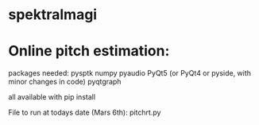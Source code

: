 # spektralmagi


# Online pitch estimation:

packages needed:
pysptk
numpy
pyaudio
PyQt5 (or PyQt4 or pyside, with minor changes in code)
pyqtgraph

all available with pip install

File to run at todays date (Mars 6th):
pitchrt.py

    
